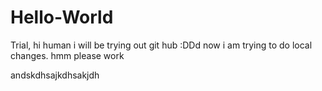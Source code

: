 # Hello-World
Trial, hi human i will be trying out git hub :DDd
now i am trying to do local changes. hmm please work

andskdhsajkdhsakjdh
